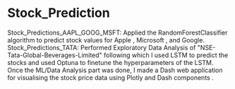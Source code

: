 # Stock_Prediction
Stock_Predictions_AAPL_GOOG_MSFT: Applied the RandomForestClassifier algorithm to predict stock values for Apple , Microsoft , and Google.
Stock_Predictions_TATA: Performed Exploratory Data Analysis of "NSE-Tata-Global-Beverages-Limited" following which I used LSTM to predict the stocks and used Optuna to finetune the hyperparameters of the LSTM. Once the ML/Data Analysis part was done, I made a Dash web application for visualising the stock price data using Plotly and Dash components .
